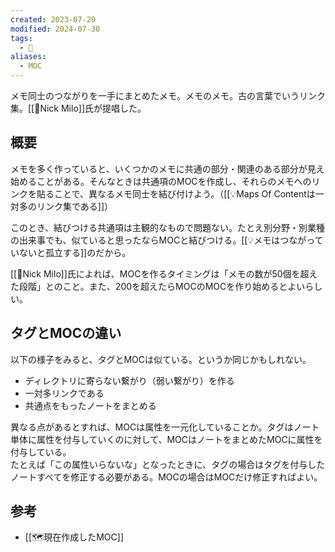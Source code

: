 ```yaml
---
created: 2023-07-20
modified: 2024-07-30
tags:
  - 📝
aliases:
  - MOC
---
```

メモ同士のつながりを一手にまとめたメモ。メモのメモ。古の言葉でいうリンク集。[[👤Nick Milo]]氏が提唱した。

## 概要
メモを多く作っていると、いくつかのメモに共通の部分・関連のある部分が見え始めることがある。そんなときは共通項のMOCを作成し、それらのメモへのリンクを貼ることで、異なるメモ同士を結び付けよう。（[[💡Maps Of Contentは一対多のリンク集である]]）

このとき、結びつける共通項は主観的なもので問題ない。たとえ別分野・別業種の出来事でも、似ていると思ったならMOCと結びつける。[[💡メモはつながっていないと孤立する]]のだから。

[[👤Nick Milo]]氏によれば、MOCを作るタイミングは「メモの数が50個を超えた段階」とのこと。また、200を超えたらMOCのMOCを作り始めるとよいらしい。

## タグとMOCの違い
以下の様子をみると、タグとMOCは似ている。というか同じかもしれない。
- ディレクトリに寄らない繋がり（弱い繋がり）を作る 
- 一対多リンクである
- 共通点をもったノートをまとめる

異なる点があるとすれば、MOCは属性を一元化していることか。タグはノート単体に属性を付与していくのに対して、MOCはノートをまとめたMOCに属性を付与している。  
たとえば「この属性いらないな」となったときに、タグの場合はタグを付与したノートすべてを修正する必要がある。MOCの場合はMOCだけ修正すればよい。

## 参考
- [[🗺️現在作成したMOC]]
